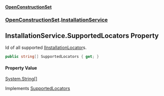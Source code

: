 #### [OpenConstructionSet](index.md 'index')
### [OpenConstructionSet](index.md#OpenConstructionSet 'OpenConstructionSet').[InstallationService](2UPErl_vhvyYlM7GMO5htA.md 'OpenConstructionSet.InstallationService')
## InstallationService.SupportedLocators Property
Id of all supported [IInstallationLocator](U3F_sqRL+Af4wVxU9_Eqrw.md 'OpenConstructionSet.Installations.Locators.IInstallationLocator')s.  
```csharp
public string[] SupportedLocators { get; }
```
#### Property Value
[System.String](https://docs.microsoft.com/en-us/dotnet/api/System.String 'System.String')[[]](https://docs.microsoft.com/en-us/dotnet/api/System.Array 'System.Array')

Implements [SupportedLocators](5SAW26z59inehV8M75uUOQ.md 'OpenConstructionSet.IInstallationService.SupportedLocators')  
